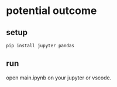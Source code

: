 # potential outcome

## setup

```shell
pip install jupyter pandas
```

## run

open main.ipynb on your jupyter or vscode.
